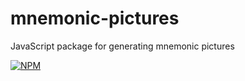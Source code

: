 # mnemonic-pictures
JavaScript package for generating mnemonic pictures

[![NPM](https://nodei.co/npm/@gregorykogan/mnemonic-pictures.png?compact=true)](https://nodei.co/npm/@gregorykogan/mnemonic-pictures/)
